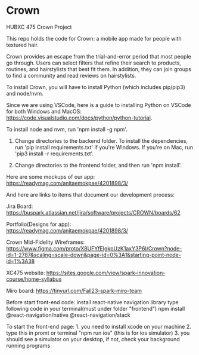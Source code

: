 # Crown
HUBXC 475 Crown Project

This repo holds the code for Crown: a mobile app made for people with textured hair.

Crown provides an escape from the trial-and-error period that most people go through. Users can select filters that refine their search to products, routines, and hairstylists that best fit them. In addition, they can join groups to find a community and read reviews on hairstylists.

To install Crown, you will have to install Python (which includes pip/pip3) and node/nvm.

Since we are using VSCode, here is a guide to installing Python on VSCode for both Windows
and MacOS: https://code.visualstudio.com/docs/python/python-tutorial.

To install node and nvm, run 'npm install -g npm'.

1. Change directories to the backend folder. To install the dependencies, run 'pip install requirements.txt' if you're Windows. If you're on Mac, run 'pip3 install -r requirements.txt'.

2. Change directories to the frontend folder, and then run 'npm install'.

Here are some mockups of our app: https://readymag.com/anitaemokpae/4201898/3/

And here are links to items that document our development process:

Jira Board: https://buspark.atlassian.net/jira/software/projects/CROWN/boards/62

Portfolio(Designs for app): https://readymag.com/anitaemokpae/4201898/3/

Crown Mid-Fidelity Wireframes: https://www.figma.com/proto/X8UFYfEIgkpUzK1axY3P6I/Crown?node-id=1-2787&scaling=scale-down&page-id=0%3A1&starting-point-node-id=1%3A38

XC475 website: https://sites.google.com/view/spark-innovation-course/home-syllabus

Miro board: https://tinyurl.com/Fall23-spark-miro-team

Before start front-end code:
    install react-native navigation library
        type following code in your terminal(must under folder "frontend")
            npm install @react-navigation/native @react-navigation/stack

To start the front-end page:
    1. you need to install xcode on your machine
    2. type this in promt or terminal "npm run ios" (this is for ios simulator)
    3. you should see a simulator on your desktop, if not, check your background running programs